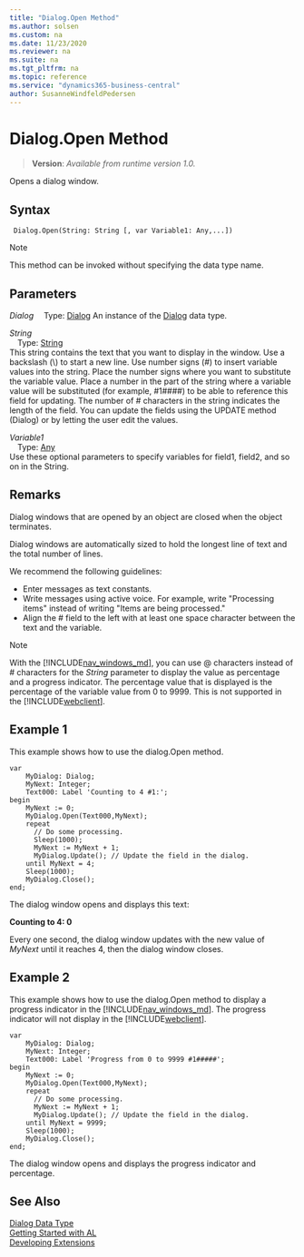 ```yaml
---
title: "Dialog.Open Method"
ms.author: solsen
ms.custom: na
ms.date: 11/23/2020
ms.reviewer: na
ms.suite: na
ms.tgt_pltfrm: na
ms.topic: reference
ms.service: "dynamics365-business-central"
author: SusanneWindfeldPedersen
---
```

[//]: # (START>DO_NOT_EDIT)
[//]: # (IMPORTANT:Do not edit any of the content between here and the END>DO_NOT_EDIT.)
[//]: # (Any modifications should be made in the .xml files in the ModernDev repo.)
# Dialog.Open Method
> **Version**: _Available from runtime version 1.0._

Opens a dialog window.


## Syntax
```
 Dialog.Open(String: String [, var Variable1: Any,...])
```
> [!NOTE]
> This method can be invoked without specifying the data type name.
## Parameters
*Dialog*
&emsp;Type: [Dialog](dialog-data-type.md)
An instance of the [Dialog](dialog-data-type.md) data type.

*String*  
&emsp;Type: [String](../string/string-data-type.md)  
This string contains the text that you want to display in the window. Use a backslash (\\) to start a new line. Use number signs (#) to insert variable values into the string. Place the number signs where you want to substitute the variable value. Place a number in the part of the string where a variable value will be substituted (for example, #1####) to be able to reference this field for updating.  The number of # characters in the string indicates the length of the field. You can update the fields using the UPDATE method (Dialog) or by letting the user edit the values.
          
*Variable1*  
&emsp;Type: [Any](../any/any-data-type.md)  
Use these optional parameters to specify variables for field1, field2, and so on in the String.  



[//]: # (IMPORTANT: END>DO_NOT_EDIT)

## Remarks
  
Dialog windows that are opened by an object are closed when the object terminates.  
  
 Dialog windows are automatically sized to hold the longest line of text and the total number of lines.  
  
 We recommend the following guidelines:  
  
- Enter messages as text constants.  
- Write messages using active voice. For example, write "Processing items" instead of writing "Items are being processed."  
- Align the \# field to the left with at least one space character between the text and the variable.

> [!NOTE]  
> With the [!INCLUDE[nav_windows_md](../../includes/nav_windows_md.md)], you can use @ characters instead of # characters for the *String* parameter to display the value as percentage and a progress indicator. The percentage value that is displayed is the percentage of the variable value from 0 to 9999. This is not supported in the [!INCLUDE[webclient](../../includes/webclient.md)].  
  
## Example 1

This example shows how to use the dialog.Open method.  
  
```al
var
    MyDialog: Dialog;
    MyNext: Integer;
    Text000: Label 'Counting to 4 #1:';
begin
    MyNext := 0;  
    MyDialog.Open(Text000,MyNext);  
    repeat  
      // Do some processing.  
      Sleep(1000);  
      MyNext := MyNext + 1;  
      MyDialog.Update(); // Update the field in the dialog.  
    until MyNext = 4;  
    Sleep(1000);  
    MyDialog.Close();  
end;
```  
  
The dialog window opens and displays this text:  
  
**Counting to 4: 0**  
  
Every one second, the dialog window updates with the new value of *MyNext* until it reaches 4, then the dialog window closes.  
  
## Example 2

This example shows how to use the dialog.Open method to display a progress indicator in the [!INCLUDE[nav_windows_md](../../includes/nav_windows_md.md)]. The progress indicator will not display in the [!INCLUDE[webclient](../../includes/webclient.md)].
  
```al
var
    MyDialog: Dialog;
    MyNext: Integer;
    Text000: Label 'Progress from 0 to 9999 #1#####';
begin
    MyNext := 0;  
    MyDialog.Open(Text000,MyNext);  
    repeat  
      // Do some processing.  
      MyNext := MyNext + 1;  
      MyDialog.Update(); // Update the field in the dialog.  
    until MyNext = 9999;  
    Sleep(1000);  
    MyDialog.Close();  
end;
```  
  
The dialog window opens and displays the progress indicator and percentage.  

## See Also
[Dialog Data Type](dialog-data-type.md)  
[Getting Started with AL](../../devenv-get-started.md)  
[Developing Extensions](../../devenv-dev-overview.md)